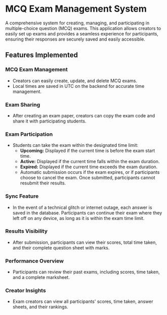 # MCQ Exam Management System

A comprehensive system for creating, managing, and participating in multiple-choice question (MCQ) exams. This application allows creators to easily set up exams and provides a seamless experience for participants, ensuring their responses are securely saved and easily accessible.

## Features Implemented

### MCQ Exam Management
- Creators can easily create, update, and delete MCQ exams.
- Local times are saved in UTC on the backend for accurate time management.

### Exam Sharing
- After creating an exam paper, creators can copy the exam code and share it with participating students.

### Exam Participation
- Students can take the exam within the designated time limit:
  - **Upcoming:** Displayed if the current time is before the exam start time.
  - **Active:** Displayed if the current time falls within the exam duration.
  - **Expired:** Displayed if the current time exceeds the exam duration.
  - Automatic submission occurs if the exam expires, or if participants choose to cancel the exam. Once submitted, participants cannot resubmit their results.

### Sync Feature
- In the event of a technical glitch or internet outage, each answer is saved in the database. Participants can continue their exam where they left off on any device, as long as it is within the exam time limit.

### Results Visibility
- After submission, participants can view their scores, total time taken, and their complete question sheet with marks.

### Performance Overview
- Participants can review their past exams, including scores, time taken, and a complete marksheet.

### Creator Insights
- Exam creators can view all participants' scores, time taken, answer sheets, and their rankings.


